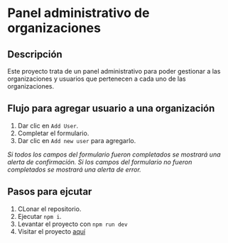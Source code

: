 # Panel administrativo de organizaciones

## Descripción

Este proyecto trata de un panel administrativo para poder gestionar a las organizaciones y usuarios que pertenecen a cada uno de las organizaciones.

## Flujo para agregar usuario a una organización

1. Dar clic en ```Add User```.
2. Completar el formulario.
3. Dar clic en ```Add new user``` para agregarlo.

*Si todos los campos del formulario fueron completados se mostrará una alerta de confirmación.*
*Si los campos del formulario no fueron completados se mostrará una alerta de error.*

## Pasos para ejcutar

1. CLonar el repositorio.
2. Ejecutar ```npm i```.
3. Levantar el proyecto con ```npm run dev```
4. Visitar el proyecto [aquí](http://localhost:5173/)